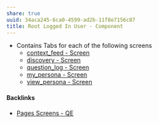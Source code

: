 ```yaml
---
share: true
uuid: 34aca245-6ca0-4599-ad2b-11f8e7156c87
title: Root Logged In User - Component
---
```

* Contains Tabs for each of the following screens
	* [context_feed - Screen](../dentropydaemon-wiki/Projects/Quest(ion)%20Engine/Pages/context_feed%20-%20Screen.md)
	* [discovery - Screen](../dentropydaemon-wiki/Projects/Quest(ion)%20Engine/Pages/discovery%20-%20Screen.md)
	* [question_log - Screen](../dentropydaemon-wiki/Projects/Quest(ion)%20Engine/Pages/question_log%20-%20Screen.md)
	* [my_persona - Screen](../dentropydaemon-wiki/Projects/Quest(ion)%20Engine/Pages/my_persona%20-%20Screen.md)
	* [view_persona - Screen](../dentropydaemon-wiki/Projects/Quest(ion)%20Engine/Pages/view_persona%20-%20Screen.md)


#### Backlinks

* [Pages Screens - QE](/a27724cd-21c5-4d8d-ae24-97fc746fe09d)